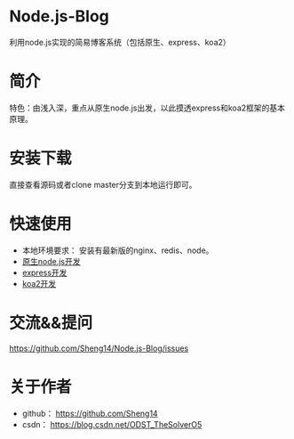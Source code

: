 # Node.js-Blog
利用node.js实现的简易博客系统（包括原生、express、koa2）

# 简介
特色：由浅入深，重点从原生node.js出发，以此摸透express和koa2框架的基本原理。

# 安装下载
直接查看源码或者clone master分支到本地运行即可。

# 快速使用
- 本地环境要求：
    安装有最新版的nginx、redis、node。
- [原生node.js开发](/blog-1)
- [express开发](/blog-express)
- [koa2开发](/blog-koa2)

# 交流&&提问
https://github.com/Sheng14/Node.js-Blog/issues

# 关于作者
- github： https://github.com/Sheng14
- csdn： https://blog.csdn.net/ODST_TheSolverO5